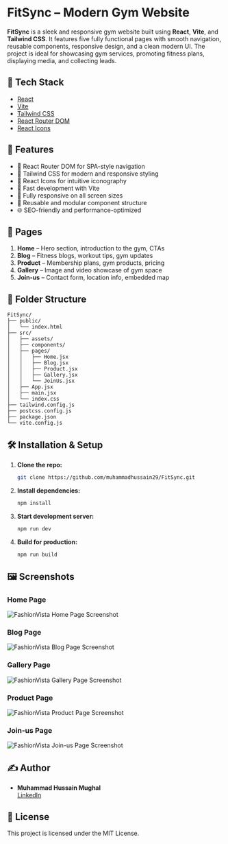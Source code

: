 # FitSync – Modern Gym Website

**FitSync** is a sleek and responsive gym website built using **React**, **Vite**, and **Tailwind CSS**. It features five fully functional pages with smooth navigation, reusable components, responsive design, and a clean modern UI. The project is ideal for showcasing gym services, promoting fitness plans, displaying media, and collecting leads.


## 🚀 Tech Stack

- [React](https://react.dev/)
- [Vite](https://vitejs.dev/)
- [Tailwind CSS](https://tailwindcss.com/)
- [React Router DOM](https://reactrouter.com/en/main)
- [React Icons](https://react-icons.github.io/react-icons)

## 🧩 Features

- 🔄 React Router DOM for SPA-style navigation
- 🎨 Tailwind CSS for modern and responsive styling
- 🔗 React Icons for intuitive iconography
- 🚀 Fast development with Vite
- 📱 Fully responsive on all screen sizes
- 🧱 Reusable and modular component structure
- 🌐 SEO-friendly and performance-optimized

## 📄 Pages

1. **Home** – Hero section, introduction to the gym, CTAs  
2. **Blog** – Fitness blogs, workout tips, gym updates  
3. **Product** – Membership plans, gym products, pricing  
4. **Gallery** – Image and video showcase of gym space  
5. **Join-us** – Contact form, location info, embedded map

## 📁 Folder Structure

```
FitSync/
├── public/
│   └── index.html
├── src/
│   ├── assets/
│   ├── components/
│   ├── pages/
│   │   ├── Home.jsx
│   │   ├── Blog.jsx
│   │   ├── Product.jsx
│   │   ├── Gallery.jsx
│   │   └── JoinUs.jsx
│   ├── App.jsx
│   ├── main.jsx
│   └── index.css
├── tailwind.config.js
├── postcss.config.js
├── package.json
└── vite.config.js
```

## 🛠️ Installation & Setup

1. **Clone the repo:**
   ```bash
   git clone https://github.com/muhammadhussain29/FitSync.git
   ```

2. **Install dependencies:**
   ```bash
   npm install
   ```

3. **Start development server:**
   ```bash
   npm run dev
   ```

4. **Build for production:**
   ```bash
   npm run build
   ```

## 🖼️ Screenshots

### Home Page
![FashionVista Home Page Screenshot](preview/home.jpg)

### Blog Page
![FashionVista Blog Page Screenshot](preview/blog.jpg)

### Gallery Page
![FashionVista Gallery Page Screenshot](preview/gallery.jpg)

### Product Page
![FashionVista Product Page Screenshot](preview/product.jpg)

### Join-us Page
![FashionVista Join-us Page Screenshot](preview/join.jpg)

## ✍️ Author

- **Muhammad Hussain Mughal**  
  [LinkedIn](https://www.linkedin.com/in/muhammad-hussain-mughal-213069248/)

## 📄 License

This project is licensed under the MIT License.

